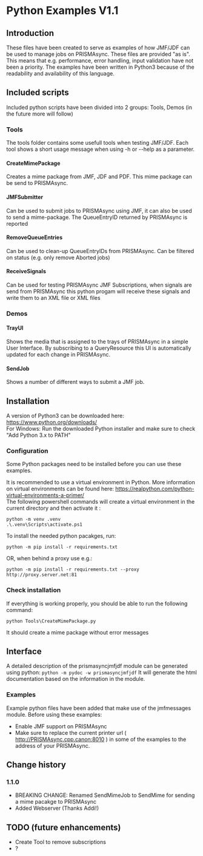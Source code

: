 # Python Examples V1.1
## Introduction
These files have been created to serve as examples of how JMF/JDF can be used to manage jobs on PRISMAsync. These files are provided "as is". This means that e.g. performance, error handling, input validation have not been a priority.  The examples have been written in Python3 because of the readability and availability of this language.

## Included scripts
Included python scripts have been divided into 2 groups: Tools, Demos (in the future more will follow)

### Tools
The tools folder contains some usefull tools when testing JMF/JDF.
Each tool shows a short usage message when using -h or --help as a parameter.
#### CreateMimePackage
Creates a mime package from JMF, JDF and PDF. This mime package  can be send to PRISMAsync.
#### JMFSubmitter
Can be used to submit jobs to PRISMAsync using JMF, it can also be used to send a mime-package. The  QueueEntryID returned by PRISMAsync is reported
#### RemoveQueueEntries
Can be used to clean-up QueueEntryIDs from PRISMAsync. Can be filtered on status (e.g. only remove Aborted jobs)
#### ReceiveSignals
Can be used for testing PRISMAsync JMF Subscriptions, when signals are send from PRISMAsync this python progam will receive these signals and write them to an XML file or XML files

### Demos
#### TrayUI
Shows the media that is assigned to the trays of PRISMAsync in a simple User Interface. By subscribing to a QueryResource this UI is  automatically updated for each change in PRISMAsync.
#### SendJob
Shows a number of different ways to submit a JMF job.

## Installation
A version of Python3 can be downloaded here: https://www.python.org/downloads/   
For Windows: Run the downloaded Python installer and make sure to check "Add Python 3.x to PATH" 

### Configuration
Some Python packages need to be installed before you can use these examples. 

It is recommended to use a virtual environment in Python. More information on virtual environments can be found here: https://realpython.com/python-virtual-environments-a-primer/
<br>The following powershell commands will create a virtual environment in the current directory and then activate it :
``` 
python -m venv .venv
.\.venv\Scripts\activate.ps1
```

To install the needed python pacakges, run:

```python -m pip install -r requirements.txt ```

OR, when behind a proxy use e.g.:

```python -m pip install -r requirements.txt --proxy http://proxy.server.net:81```

### Check installation
If everything is working properly, you should be able to run the following command:

```python Tools\CreateMimePackage.py```

It should create a mime package without error messages

## Interface
A detailed description of the prismasyncjmfjdf module can be generated using python:
```python -m pydoc -w prismasyncjmfjdf```
It will generate the html documentation based on the information in the module.

### Examples
Example python files have been added that make use of the jmfmessages module. 
Before using these examples: 
* Enable JMF support on PRISMAsync 
* Make sure to replace the current printer url ( http://PRISMAsync.cpp.canon:8010 ) in some of the examples to the address of your PRISMAsync.

## Change history
### 1.1.0
* BREAKING CHANGE: Renamed SendMimeJob to SendMime for sending a mime pacakge to PRISMAsync
* Added Webserver (Thanks Addi!)

## TODO (future enhancements)
* Create Tool to remove subscriptions
* ?
